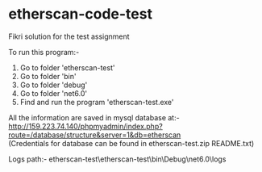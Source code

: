 # etherscan-code-test
Fikri solution for the test assignment

To run this program:-
1. Go to folder 'etherscan-test'
2. Go to folder 'bin'
3. Go to folder 'debug'
4. Go to folder 'net6.0'
5. Find and run the program 'etherscan-test.exe'

All the information are saved in mysql database at:-<br />
http://159.223.74.140/phpmyadmin/index.php?route=/database/structure&server=1&db=etherscan<br />
(Credentials for database can be found in etherscan-test.zip README.txt)<br />

Logs path:-
etherscan-test\etherscan-test\bin\Debug\net6.0\logs
